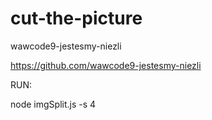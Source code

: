# cut-the-picture
wawcode9-jestesmy-niezli

https://github.com/wawcode9-jestesmy-niezli

RUN:

node imgSplit.js -s 4